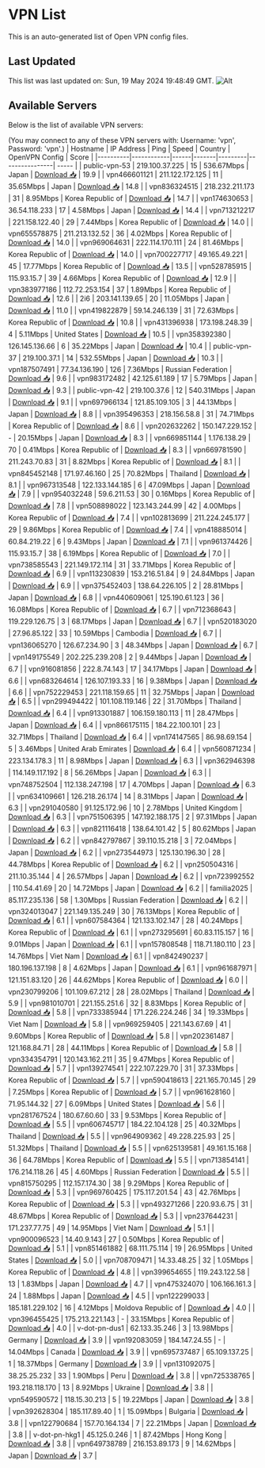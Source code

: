 # VPN List

This is an auto-generated list of Open VPN config files.

## Last Updated

This list was last updated on: Sun, 19 May 2024 19:48:49 GMT.
![Alt](https://repobeats.axiom.co/api/embed/186b98318ef1479477931607c1ad7d823f12451f.svg "Repobeats analytics image")

## Available Servers

Below is the list of available VPN servers:

(You may connect to any of these VPN servers with: Username: 'vpn', Password: 'vpn'.)
| Hostname | IP Address | Ping | Speed | Country | OpenVPN Config | Score |
|----------|------------|------|-------|---------|----------------| ----- |
| public-vpn-53 | 219.100.37.225 | 15 | 536.67Mbps | Japan | [Download 📥](./configs/server_0_JP.ovpn) | 19.9 |
| vpn466601121 | 211.122.172.125 | 11 | 35.65Mbps | Japan | [Download 📥](./configs/server_1_JP.ovpn) | 14.8 |
| vpn836324515 | 218.232.211.173 | 31 | 8.95Mbps | Korea Republic of | [Download 📥](./configs/server_2_KR.ovpn) | 14.7 |
| vpn174630653 | 36.54.118.233 | 17 | 4.58Mbps | Japan | [Download 📥](./configs/server_3_JP.ovpn) | 14.4 |
| vpn713212217 | 221.158.122.40 | 29 | 7.44Mbps | Korea Republic of | [Download 📥](./configs/server_4_KR.ovpn) | 14.0 |
| vpn655578875 | 211.213.132.52 | 36 | 4.02Mbps | Korea Republic of | [Download 📥](./configs/server_5_KR.ovpn) | 14.0 |
| vpn969064631 | 222.114.170.111 | 24 | 81.46Mbps | Korea Republic of | [Download 📥](./configs/server_6_KR.ovpn) | 14.0 |
| vpn700227717 | 49.165.49.221 | 45 | 17.77Mbps | Korea Republic of | [Download 📥](./configs/server_7_KR.ovpn) | 13.5 |
| vpn528785915 | 115.93.15.7 | 39 | 4.66Mbps | Korea Republic of | [Download 📥](./configs/server_8_KR.ovpn) | 12.9 |
| vpn383977186 | 112.72.253.154 | 37 | 1.89Mbps | Korea Republic of | [Download 📥](./configs/server_9_KR.ovpn) | 12.6 |
| 2i6 | 203.141.139.65 | 20 | 11.05Mbps | Japan | [Download 📥](./configs/server_10_JP.ovpn) | 11.0 |
| vpn419822879 | 59.14.246.139 | 31 | 72.63Mbps | Korea Republic of | [Download 📥](./configs/server_11_KR.ovpn) | 10.8 |
| vpn431396938 | 173.198.248.39 | 4 | 5.11Mbps | United States | [Download 📥](./configs/server_12_US.ovpn) | 10.5 |
| vpn358392380 | 126.145.136.66 | 6 | 35.22Mbps | Japan | [Download 📥](./configs/server_13_JP.ovpn) | 10.4 |
| public-vpn-37 | 219.100.37.1 | 14 | 532.55Mbps | Japan | [Download 📥](./configs/server_14_JP.ovpn) | 10.3 |
| vpn187507491 | 77.34.136.190 | 126 | 7.36Mbps | Russian Federation | [Download 📥](./configs/server_15_RU.ovpn) | 9.6 |
| vpn983172482 | 42.125.61.189 | 17 | 5.79Mbps | Japan | [Download 📥](./configs/server_16_JP.ovpn) | 9.3 |
| public-vpn-42 | 219.100.37.6 | 12 | 540.31Mbps | Japan | [Download 📥](./configs/server_17_JP.ovpn) | 9.1 |
| vpn697966134 | 121.85.109.105 | 3 | 44.13Mbps | Japan | [Download 📥](./configs/server_18_JP.ovpn) | 8.8 |
| vpn395496353 | 218.156.58.8 | 31 | 74.71Mbps | Korea Republic of | [Download 📥](./configs/server_19_KR.ovpn) | 8.6 |
| vpn202632262 | 150.147.229.152 | - | 20.15Mbps | Japan | [Download 📥](./configs/server_20_JP.ovpn) | 8.3 |
| vpn669851144 | 1.176.138.29 | 70 | 0.41Mbps | Korea Republic of | [Download 📥](./configs/server_21_KR.ovpn) | 8.3 |
| vpn669781590 | 211.243.70.83 | 31 | 8.82Mbps | Korea Republic of | [Download 📥](./configs/server_22_KR.ovpn) | 8.1 |
| vpn845452148 | 171.97.46.160 | 25 | 70.82Mbps | Thailand | [Download 📥](./configs/server_23_TH.ovpn) | 8.1 |
| vpn967313548 | 122.133.144.185 | 6 | 47.09Mbps | Japan | [Download 📥](./configs/server_24_JP.ovpn) | 7.9 |
| vpn954032248 | 59.6.211.53 | 30 | 0.16Mbps | Korea Republic of | [Download 📥](./configs/server_25_KR.ovpn) | 7.8 |
| vpn508898022 | 123.143.244.99 | 42 | 4.00Mbps | Korea Republic of | [Download 📥](./configs/server_26_KR.ovpn) | 7.4 |
| vpn102813699 | 211.224.245.177 | 29 | 9.86Mbps | Korea Republic of | [Download 📥](./configs/server_27_KR.ovpn) | 7.4 |
| vpn418885014 | 60.84.219.22 | 6 | 9.43Mbps | Japan | [Download 📥](./configs/server_28_JP.ovpn) | 7.1 |
| vpn961374426 | 115.93.15.7 | 38 | 6.19Mbps | Korea Republic of | [Download 📥](./configs/server_29_KR.ovpn) | 7.0 |
| vpn738585543 | 221.149.172.114 | 31 | 33.71Mbps | Korea Republic of | [Download 📥](./configs/server_30_KR.ovpn) | 6.9 |
| vpn113230839 | 153.216.51.84 | 9 | 24.84Mbps | Japan | [Download 📥](./configs/server_31_JP.ovpn) | 6.9 |
| vpn375452403 | 138.64.226.105 | 2 | 28.81Mbps | Japan | [Download 📥](./configs/server_32_JP.ovpn) | 6.8 |
| vpn440609061 | 125.190.61.123 | 36 | 16.08Mbps | Korea Republic of | [Download 📥](./configs/server_33_KR.ovpn) | 6.7 |
| vpn712368643 | 119.229.126.75 | 3 | 68.17Mbps | Japan | [Download 📥](./configs/server_34_JP.ovpn) | 6.7 |
| vpn520183020 | 27.96.85.122 | 33 | 10.59Mbps | Cambodia | [Download 📥](./configs/server_35_KH.ovpn) | 6.7 |
| vpn136065270 | 126.67.234.90 | 3 | 48.34Mbps | Japan | [Download 📥](./configs/server_36_JP.ovpn) | 6.7 |
| vpn149175549 | 202.225.239.208 | 2 | 9.44Mbps | Japan | [Download 📥](./configs/server_37_JP.ovpn) | 6.7 |
| vpn916081856 | 222.8.74.143 | 17 | 34.17Mbps | Japan | [Download 📥](./configs/server_38_JP.ovpn) | 6.6 |
| vpn683264614 | 126.107.193.33 | 16 | 9.38Mbps | Japan | [Download 📥](./configs/server_39_JP.ovpn) | 6.6 |
| vpn752229453 | 221.118.159.65 | 11 | 32.75Mbps | Japan | [Download 📥](./configs/server_40_JP.ovpn) | 6.5 |
| vpn299494422 | 101.108.119.146 | 22 | 31.70Mbps | Thailand | [Download 📥](./configs/server_41_TH.ovpn) | 6.4 |
| vpn913301887 | 106.159.180.113 | 11 | 28.47Mbps | Japan | [Download 📥](./configs/server_42_JP.ovpn) | 6.4 |
| vpn866175115 | 184.22.100.101 | 23 | 32.71Mbps | Thailand | [Download 📥](./configs/server_43_TH.ovpn) | 6.4 |
| vpn174147565 | 86.98.69.154 | 5 | 3.46Mbps | United Arab Emirates | [Download 📥](./configs/server_44_AE.ovpn) | 6.4 |
| vpn560871234 | 223.134.178.3 | 11 | 8.98Mbps | Japan | [Download 📥](./configs/server_45_JP.ovpn) | 6.3 |
| vpn362946398 | 114.149.117.192 | 8 | 56.26Mbps | Japan | [Download 📥](./configs/server_46_JP.ovpn) | 6.3 |
| vpn748752504 | 112.138.247.198 | 17 | 4.70Mbps | Japan | [Download 📥](./configs/server_47_JP.ovpn) | 6.3 |
| vpn634109661 | 126.218.26.174 | 14 | 8.31Mbps | Japan | [Download 📥](./configs/server_48_JP.ovpn) | 6.3 |
| vpn291040580 | 91.125.172.96 | 10 | 2.78Mbps | United Kingdom | [Download 📥](./configs/server_49_GB.ovpn) | 6.3 |
| vpn751506395 | 147.192.188.175 | 2 | 97.31Mbps | Japan | [Download 📥](./configs/server_50_JP.ovpn) | 6.3 |
| vpn821116418 | 138.64.101.42 | 5 | 80.62Mbps | Japan | [Download 📥](./configs/server_51_JP.ovpn) | 6.2 |
| vpn842797867 | 39.110.15.218 | 3 | 72.04Mbps | Japan | [Download 📥](./configs/server_52_JP.ovpn) | 6.2 |
| vpn273544973 | 125.130.196.30 | 28 | 44.78Mbps | Korea Republic of | [Download 📥](./configs/server_53_KR.ovpn) | 6.2 |
| vpn250504316 | 211.10.35.144 | 4 | 26.57Mbps | Japan | [Download 📥](./configs/server_54_JP.ovpn) | 6.2 |
| vpn723992552 | 110.54.41.69 | 20 | 14.72Mbps | Japan | [Download 📥](./configs/server_55_JP.ovpn) | 6.2 |
| familia2025 | 85.117.235.136 | 58 | 1.30Mbps | Russian Federation | [Download 📥](./configs/server_56_RU.ovpn) | 6.2 |
| vpn324013047 | 221.149.135.249 | 30 | 76.13Mbps | Korea Republic of | [Download 📥](./configs/server_57_KR.ovpn) | 6.1 |
| vpn607584364 | 121.133.102.147 | 28 | 40.24Mbps | Korea Republic of | [Download 📥](./configs/server_58_KR.ovpn) | 6.1 |
| vpn273295691 | 60.83.115.157 | 16 | 9.01Mbps | Japan | [Download 📥](./configs/server_59_JP.ovpn) | 6.1 |
| vpn157808548 | 118.71.180.110 | 23 | 14.76Mbps | Viet Nam | [Download 📥](./configs/server_60_VN.ovpn) | 6.1 |
| vpn842490237 | 180.196.137.198 | 8 | 4.62Mbps | Japan | [Download 📥](./configs/server_61_JP.ovpn) | 6.1 |
| vpn961687971 | 121.151.83.120 | 26 | 44.62Mbps | Korea Republic of | [Download 📥](./configs/server_62_KR.ovpn) | 6.0 |
| vpn230799206 | 101.109.67.212 | 28 | 28.02Mbps | Thailand | [Download 📥](./configs/server_63_TH.ovpn) | 5.9 |
| vpn981010701 | 221.155.251.6 | 32 | 8.83Mbps | Korea Republic of | [Download 📥](./configs/server_64_KR.ovpn) | 5.8 |
| vpn733385944 | 171.226.224.246 | 34 | 19.33Mbps | Viet Nam | [Download 📥](./configs/server_65_VN.ovpn) | 5.8 |
| vpn969259405 | 221.143.67.69 | 41 | 9.60Mbps | Korea Republic of | [Download 📥](./configs/server_66_KR.ovpn) | 5.8 |
| vpn202361487 | 121.168.84.71 | 28 | 44.11Mbps | Korea Republic of | [Download 📥](./configs/server_67_KR.ovpn) | 5.8 |
| vpn334354791 | 120.143.162.211 | 35 | 9.47Mbps | Korea Republic of | [Download 📥](./configs/server_68_KR.ovpn) | 5.7 |
| vpn139274541 | 222.107.229.70 | 31 | 37.33Mbps | Korea Republic of | [Download 📥](./configs/server_69_KR.ovpn) | 5.7 |
| vpn590418613 | 221.165.70.145 | 29 | 7.25Mbps | Korea Republic of | [Download 📥](./configs/server_70_KR.ovpn) | 5.7 |
| vpn961628160 | 71.95.144.32 | 27 | 6.09Mbps | United States | [Download 📥](./configs/server_71_US.ovpn) | 5.6 |
| vpn281767524 | 180.67.60.60 | 33 | 9.53Mbps | Korea Republic of | [Download 📥](./configs/server_72_KR.ovpn) | 5.5 |
| vpn606745717 | 184.22.104.128 | 25 | 40.32Mbps | Thailand | [Download 📥](./configs/server_73_TH.ovpn) | 5.5 |
| vpn964909362 | 49.228.225.93 | 25 | 51.32Mbps | Thailand | [Download 📥](./configs/server_74_TH.ovpn) | 5.5 |
| vpn625139581 | 49.161.15.168 | 36 | 64.78Mbps | Korea Republic of | [Download 📥](./configs/server_75_KR.ovpn) | 5.5 |
| vpn713854141 | 176.214.118.26 | 45 | 4.60Mbps | Russian Federation | [Download 📥](./configs/server_76_RU.ovpn) | 5.5 |
| vpn815750295 | 112.157.174.30 | 38 | 9.29Mbps | Korea Republic of | [Download 📥](./configs/server_77_KR.ovpn) | 5.3 |
| vpn969760425 | 175.117.201.54 | 43 | 42.76Mbps | Korea Republic of | [Download 📥](./configs/server_78_KR.ovpn) | 5.3 |
| vpn493271266 | 220.93.6.75 | 31 | 48.67Mbps | Korea Republic of | [Download 📥](./configs/server_79_KR.ovpn) | 5.3 |
| vpn237644231 | 171.237.77.75 | 49 | 14.95Mbps | Viet Nam | [Download 📥](./configs/server_80_VN.ovpn) | 5.1 |
| vpn900096523 | 14.40.9.143 | 27 | 0.50Mbps | Korea Republic of | [Download 📥](./configs/server_81_KR.ovpn) | 5.1 |
| vpn851461882 | 68.111.75.114 | 19 | 26.95Mbps | United States | [Download 📥](./configs/server_82_US.ovpn) | 5.0 |
| vpn708709471 | 14.33.48.25 | 32 | 1.05Mbps | Korea Republic of | [Download 📥](./configs/server_83_KR.ovpn) | 4.8 |
| vpn399654655 | 119.243.122.58 | 13 | 1.83Mbps | Japan | [Download 📥](./configs/server_84_JP.ovpn) | 4.7 |
| vpn475324070 | 106.166.161.3 | 24 | 1.88Mbps | Japan | [Download 📥](./configs/server_85_JP.ovpn) | 4.5 |
| vpn122299033 | 185.181.229.102 | 16 | 4.12Mbps | Moldova Republic of | [Download 📥](./configs/server_86_MD.ovpn) | 4.0 |
| vpn396455425 | 175.213.221.143 | - | 33.15Mbps | Korea Republic of | [Download 📥](./configs/server_87_KR.ovpn) | 4.0 |
| v-dot-pn-dus1 | 62.133.35.246 | 3 | 13.98Mbps | Germany | [Download 📥](./configs/server_88_DE.ovpn) | 3.9 |
| vpn192083059 | 184.147.24.55 | - | 14.04Mbps | Canada | [Download 📥](./configs/server_89_CA.ovpn) | 3.9 |
| vpn695737487 | 65.109.137.25 | 1 | 18.37Mbps | Germany | [Download 📥](./configs/server_90_DE.ovpn) | 3.9 |
| vpn131092075 | 38.25.25.232 | 33 | 1.90Mbps | Peru | [Download 📥](./configs/server_91_PE.ovpn) | 3.8 |
| vpn725338765 | 193.218.118.170 | 13 | 8.92Mbps | Ukraine | [Download 📥](./configs/server_92_UA.ovpn) | 3.8 |
| vpn549590572 | 118.15.30.213 | 5 | 19.22Mbps | Japan | [Download 📥](./configs/server_93_JP.ovpn) | 3.8 |
| vpn392628304 | 185.117.89.40 | 1 | 15.09Mbps | Bulgaria | [Download 📥](./configs/server_94_BG.ovpn) | 3.8 |
| vpn122790684 | 157.70.164.134 | 7 | 22.21Mbps | Japan | [Download 📥](./configs/server_95_JP.ovpn) | 3.8 |
| v-dot-pn-hkg1 | 45.125.0.246 | 1 | 87.42Mbps | Hong Kong | [Download 📥](./configs/server_96_HK.ovpn) | 3.8 |
| vpn649738789 | 216.153.89.173 | 9 | 14.62Mbps | Japan | [Download 📥](./configs/server_97_JP.ovpn) | 3.7 |
